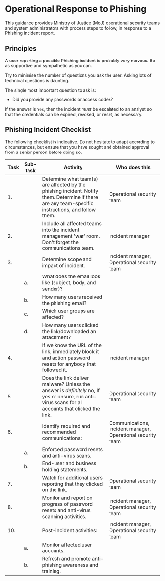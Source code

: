 # Operational Response to Phishing

This guidance provides Ministry of Justice \(MoJ\) operational security teams and system administrators with process steps to follow, in response to a Phishing incident report.

## Principles

A user reporting a possible Phishing incident is probably very nervous. Be as supportive and sympathetic as you can.

Try to minimise the number of questions you ask the user. Asking lots of technical questions is daunting.

The single most important question to ask is:

-   Did you provide any passwords or access codes?

If the answer is `Yes`, then the incident *must* be escalated to an analyst so that the credentials can be expired, revoked, or reset, as necessary.

## Phishing Incident Checklist

The following checklist is indicative. Do not hesitate to adapt according to circumstances, but ensure that you have sought and obtained approval from a senior person before doing so.

|Task|Sub-task|Activity|Who does this|
|----|--------|--------|-------------|
|1.||Determine what team\(s\) are affected by the phishing incident. Notify them. Determine if there are any team-specific instructions, and follow them.|Operational security team|
|2.||Include all affected teams into the incident management 'war' room. Don't forget the communications team.|Incident manager|
|3.||Determine scope and impact of incident.|Incident manager, Operational security team|
||a.|What does the email look like \(subject, body, and sender\)?||
||b.|How many users received the phishing email?||
||c.|Which user groups are affected?||
||d.|How many users clicked the link/downloaded an attachment?||
|4.||If we know the URL of the link, immediately block it and action password resets for anybody that followed it.|Incident manager|
|5.||Does the link deliver malware? Unless the answer is *definitely* no, If yes or unsure, run anti-virus scans for all accounts that clicked the link.|Operational security team|
|6.||Identify required and recommended communications:|Communications, Incident manager, Operational security team|
||a.|Enforced password resets and anti-virus scans.||
||b.|End-user and business holding statements.||
|7.||Watch for additional users reporting that they clicked on the link.|Operational security team|
|8.||Monitor and report on progress of password resets and anti-virus scanning activities.|Incident manager, Operational security team|
|10.||Post-incident activities:|Incident manager, Operational security team|
||a.|Monitor affected user accounts.||
||b.|Refresh and promote anti-phishing awareness and training.||


